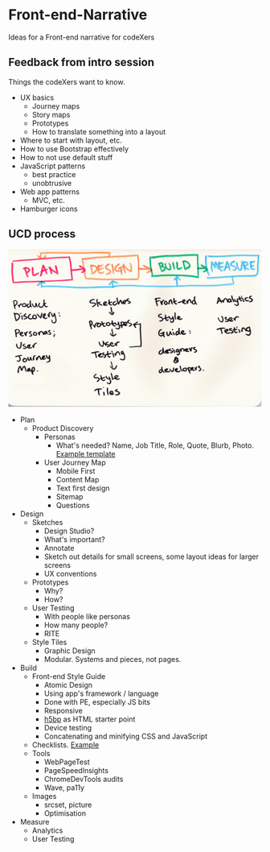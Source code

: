 # Front-end-Narrative

Ideas for a Front-end narrative for codeXers

## Feedback from intro session

Things the codeXers want to know.

* UX basics
  * Journey maps
  * Story maps
  * Prototypes
  * How to translate something into a layout
* Where to start with layout, etc.
* How to use Bootstrap effectively
* How to not use default stuff
* JavaScript patterns
  * best practice
  * unobtrusive
* Web app patterns
  * MVC, etc.
* Hamburger icons  

## UCD process

![](img/ucd-process.jpg)

* Plan
  * Product Discovery
    * Personas
      * What's needed? Name, Job Title, Role, Quote, Blurb, Photo. [Example template](http://stevebarnett.github.io/Personas-Template/)
    * User Journey Map
      * Mobile First
      * Content Map
      * Text first design
      * Sitemap
      * Questions
* Design
  * Sketches
    * Design Studio?
    * What's important?
    * Annotate
    * Sketch out details for small screens, some layout ideas for larger screens
    * UX conventions
  * Prototypes
    * Why?
    * How?
  * User Testing
    * With people like personas
    * How many people?
    * RITE
  * Style Tiles
    * Graphic Design
    * Modular. Systems and pieces, not pages.
* Build
  * Front-end Style Guide
    * Atomic Design
    * Using app's framework / language
    * Done with PE, especially JS bits
    * Responsive
    * [h5bp](http://www.h5bp.com/) as HTML starter point
    * Device testing
    * Concatenating and minifying CSS and JavaScript
  * Checklists. [Example](http://ctfeds.org/open-design-2015-checklist/)
  * Tools
    * WebPageTest
    * PageSpeedInsights
    * ChromeDevTools audits
    * Wave, pa11y
  * Images
    * srcset, picture
    * Optimisation
* Measure
  * Analytics
  * User Testing
